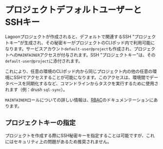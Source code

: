 # プロジェクトデフォルトユーザーとSSHキー

Lagoonプロジェクトが作成されると、デフォルトで関連するSSH "プロジェクトキー"が生成され、その秘密キーがプロジェクトのCLIポッド内で利用可能になります。サービスアカウント`default-user@project`も作成され、プロジェクトへの`MAINTAINER`アクセスが付与されます。SSH "プロジェクトキー"は、その`default-user@project`に添付されます。

これにより、任意の環境のCLIポッド内から同じプロジェクト内の他の任意の環境にSSHでアクセスすることが可能になります。このアクセスは、環境間でデータベースを同期化するなど、コマンドラインからタスクを実行するために使用されます（例：drush `sql-sync`）。

`MAINTAINER`ロールについての詳しい情報は、[RBAC](../interacting/rbac.md)のドキュメンテーションにあります。

## プロジェクトキーの指定

プロジェクトを作成する際にSSH秘密キーを指定することは可能ですが、これにはセキュリティ上の問題があるため推奨されません。
